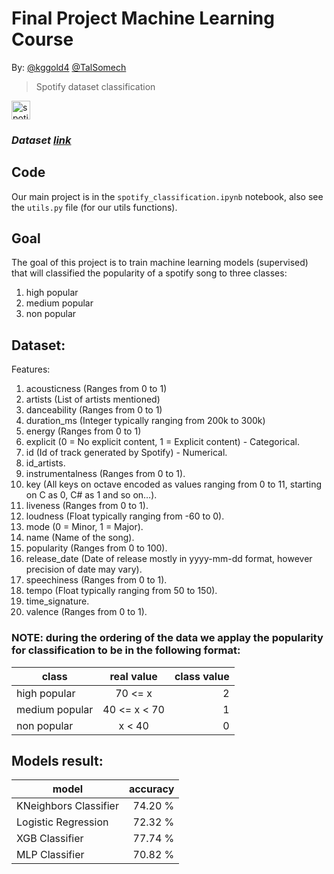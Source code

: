 # Final Project Machine Learning Course

By:
[@kggold4](https://www.github.com/kggold4)
[@TalSomech](https://www.github.com/TalSomech)

> Spotify dataset classification

<img alt="spotify-logo" src="https://upload.wikimedia.org/wikipedia/commons/thumb/1/19/Spotify_logo_without_text.svg/2048px-Spotify_logo_without_text.svg.png" width="30" height="30">

### <i>Dataset [link](https://www.kaggle.com/datasets/yamaerenay/spotify-dataset-19212020-600k-tracks?select=tracks.csv)</i>

## Code

Our main project is in the ```spotify_classification.ipynb``` notebook, also see the ```utils.py``` file (for our utils functions).

## Goal

The goal of this project is to train machine learning models (supervised) that will classified the popularity of a spotify song to three classes:
1. high popular
2. medium popular
3. non popular

## Dataset:

Features:
1. acousticness (Ranges from 0 to 1)
2. artists (List of artists mentioned)
3. danceability (Ranges from 0 to 1)
4. duration_ms (Integer typically ranging from 200k to 300k)
5. energy (Ranges from 0 to 1)
6. explicit (0 = No explicit content, 1 = Explicit content) - Categorical.
7. id (Id of track generated by Spotify) - Numerical.
8. id_artists.
9. instrumentalness (Ranges from 0 to 1).
10. key (All keys on octave encoded as values ranging from 0 to 11, starting on C as 0, C# as 1 and so on…).
11. liveness (Ranges from 0 to 1).
12. loudness (Float typically ranging from -60 to 0).
13. mode (0 = Minor, 1 = Major).
14. name (Name of the song).
15. popularity (Ranges from 0 to 100).
16. release_date (Date of release mostly in yyyy-mm-dd format, however precision of date may vary).
17. speechiness (Ranges from 0 to 1).
18. tempo (Float typically ranging from 50 to 150).
19. time_signature.
20. valence (Ranges from 0 to 1).

### NOTE: during the ordering of the data we applay the popularity for classification to be in the following format:

| class          | real value   | class value |
|----------------|:------------:|------------:|
| high popular   | 70 <= x      | 2           |
| medium popular | 40 <= x < 70 | 1           |
| non popular    | x < 40       | 0           |

## Models result:

| model                 | accuracy |
|-----------------------|---------:|
| KNeighbors Classifier | 74.20 %  |
| Logistic Regression   | 72.32 %  |
| XGB Classifier        | 77.74 %  |
| MLP Classifier        | 70.82 %  |
